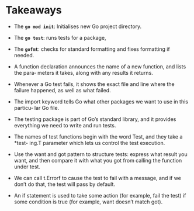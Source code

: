 # Takeaways

- The **`go mod init`**: Initialises new Go project directory.
- The **`go test`**: runs tests for a package,
- The **`gofmt`**: checks for standard formatting and fixes formatting if needed.

- A function declaration announces the name of a new function, and lists the para‐
  meters it takes, along with any results it returns.
- Whenever a Go test fails, it shows the exact file and line where the failure
  happened, as well as what failed.
- The import keyword tells Go what other packages we want to use in this particu‐
  lar Go file.
- The testing package is part of Go’s standard library, and it provides everything
  we need to write and run tests.
- The names of test functions begin with the word Test, and they take a \*test-
  ing.T parameter which lets us control the test execution.
- Use the want and got pattern to structure tests: express what result you want, and
  then compare it with what you got from calling the function under test.
- We can call t.Errorf to cause the test to fail with a message, and if we don’t do
  that, the test will pass by default.
- An if statement is used to take some action (for example, fail the test) if some
  condition is true (for example, want doesn’t match got).
